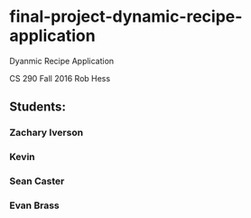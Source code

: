 # final-project-dynamic-recipe-application

Dyanmic Recipe Application


CS 290 Fall 2016
Rob Hess

## Students:
### Zachary Iverson
### Kevin 
### Sean Caster
### Evan Brass
